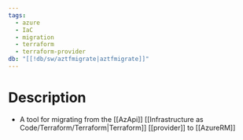 ```yaml
---
tags:
  - azure
  - IaC
  - migration
  - terraform
  - terraform-provider
db: "[[!db/sw/aztfmigrate|aztfmigrate]]"
---
```

# Description
- A tool for migrating from the [[AzApi]] [[Infrastructure as Code/Terraform/Terraform|Terraform]] [[provider]] to [[AzureRM]] 